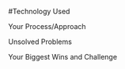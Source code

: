 #Technology Used





Your Process/Approach




Unsolved Problems






Your Biggest Wins and Challenge
